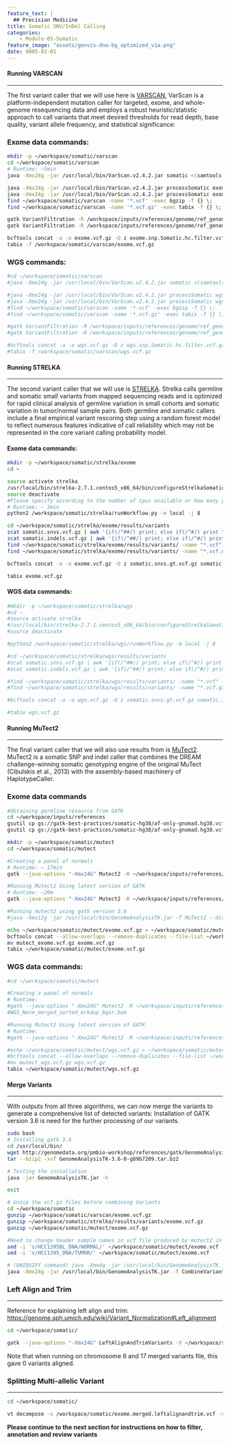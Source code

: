 ```yaml
---
feature_text: |
  ## Precision Medicine
title: Somatic SNV/InDel Calling
categories:
    - Module-05-Somatic
feature_image: "assets/genvis-dna-bg_optimized_v1a.png"
date: 0005-02-01
---
```


#### Running VARSCAN
__________________________  

The first variant caller that we will use here is [VARSCAN](http://varscan.sourceforge.net/), VarScan is a platform-independent mutation caller for targeted, exome, and whole-genome resequencing data and employs a robust heuristic/statistic approach to call variants that meet desired thresholds for read depth, base quality, variant allele frequency, and statistical significance:

### Exome data commands:
```bash
mkdir -p ~/workspace/somatic/varscan
cd ~/workspace/somatic/varscan
# Runtime: ~5min
java -Xmx24g -jar /usr/local/bin/VarScan.v2.4.2.jar somatic <(samtools mpileup -l /workspace/inputs/references/exome/exome_regions.bed --no-BAQ -f /workspace/inputs/references/genome/ref_genome.fa /workspace/align/Exome_Norm_sorted_mrkdup_bqsr.bam /workspace/align/Exome_Tumor_sorted_mrkdup_bqsr.bam) /workspace/somatic/varscan/exome --mpileup 1 --output-vcf

java -Xmx24g -jar /usr/local/bin/VarScan.v2.4.2.jar processSomatic exome.snp.vcf exome.snp
java -Xmx24g -jar /usr/local/bin/VarScan.v2.4.2.jar processSomatic exome.indel.vcf exome.indel
find ~/workspace/somatic/varscan -name '*.vcf' -exec bgzip -f {} \;
find ~/workspace/somatic/varscan -name '*.vcf.gz' -exec tabix -f {} \;

gatk VariantFiltration -R /workspace/inputs/references/genome/ref_genome.fa -V exome.snp.Somatic.vcf.gz --mask exome.snp.Somatic.hc.vcf.gz --mask-name "processSomatic" --filter-not-in-mask -O exome.snp.Somatic.hc.filter.vcf.gz
gatk VariantFiltration -R /workspace/inputs/references/genome/ref_genome.fa -V exome.indel.Somatic.vcf.gz --mask exome.indel.Somatic.hc.vcf.gz --mask-name "processSomatic" --filter-not-in-mask -O exome.indel.Somatic.hc.filter.vcf.gz

bcftools concat -a -o exome.vcf.gz -O z exome.snp.Somatic.hc.filter.vcf.gz exome.indel.Somatic.hc.filter.vcf.gz
tabix -f /workspace/somatic/varscan/exome.vcf.gz
```

### WGS commands:
```bash
#cd ~/workspace/somatic/varscan
#java -Xmx24g -jar /usr/local/bin/VarScan.v2.4.2.jar somatic <(samtools mpileup --no-BAQ -f /workspace/inputs/references/genome/ref_genome.fa /workspace/align/WGS_Norm_merged_sorted_mrkdup_bqsr.bam /workspace/align/WGS_Tumor_merged_sorted_mrkdup_bqsr.bam) /workspace/somatic/varscan/wgs --mpileup 1 --output-vcf

#java -Xmx24g -jar /usr/local/bin/VarScan.v2.4.2.jar processSomatic wgs.snp.vcf wgs.snp
#java -Xmx24g -jar /usr/local/bin/VarScan.v2.4.2.jar processSomatic wgs.indel.vcf wgs.indel
#find ~/workspace/somatic/varscan -name '*.vcf' -exec bgzip -f {} \;
#find ~/workspace/somatic/varscan -name '*.vcf.gz' -exec tabix -f {} \;

#gatk VariantFiltration -R /workspace/inputs/references/genome/ref_genome.fa -V wgs.snp.Somatic.vcf.gz --mask wgs.snp.Somatic.hc.vcf.gz --mask-name "processSomatic" --filter-not-in-mask -O wgs.snp.Somatic.hc.filter.vcf.gz
#gatk VariantFiltration -R /workspace/inputs/references/genome/ref_genome.fa -V wgs.indel.Somatic.vcf.gz --mask wgs.indel.Somatic.hc.vcf.gz --mask-name "processSomatic" --filter-not-in-mask -O wgs.indel.Somatic.hc.filter.vcf.gz

#bcftools concat -a -o wgs.vcf.gz -O z wgs.snp.Somatic.hc.filter.vcf.gz wgs.indel.Somatic.hc.filter.vcf.gz
#tabix -f /workspace/somatic/varscan/wgs.vcf.gz
```

#### **Running STRELKA**
__________________________  

The second variant caller that we will use is [STRELKA](https://github.com/Illumina/strelka/blob/master/docs/userGuide/README.md). Strelka calls germline and somatic small variants from mapped sequencing reads and is optimized for rapid clinical analysis of germline variation in small cohorts and somatic variation in tumor/normal sample pairs. Both germline and somatic callers include a final empirical variant rescoring step using a random forest model to reflect numerous features indicative of call reliability which may not be represented in the core variant calling probability model.

#### Exome data commands:
```bash
mkdir -p ~/workspace/somatic/strelka/exome
cd ~

source activate strelka
/usr/local/bin/strelka-2.7.1.centos5_x86_64/bin/configureStrelkaSomaticWorkflow.py --normalBam=/workspace/align/Exome_Norm_sorted_mrkdup_bqsr.bam --tumorBam=/workspace/align/Exome_Tumor_sorted_mrkdup_bqsr.bam --referenceFasta=/workspace/inputs/references/genome/ref_genome.fa --exome --runDir=/workspace/somatic/strelka/exome
source deactivate
#Please specify according to the number of cpus available or how many you would like to allocate to this job. In this case, four were given.
# Runtime: ~ 3min
python2 /workspace/somatic/strelka/runWorkflow.py -m local -j 8

cd ~/workspace/somatic/strelka/exome/results/variants
zcat somatic.snvs.vcf.gz | awk '{if(/^##/) print; else if(/^#/) print "##FORMAT=<ID=GT,Number=1,Type=String,Description=\"Genotype\">\n"$0; else print $1"\t"$2"\t"$3"\t"$4"\t"$5"\t"$6"\t"$7"\t"$8"\tGT:"$9"\t./.:"$10"\t./.:"$11;}' - > somatic.snvs.gt.vcf
zcat somatic.indels.vcf.gz | awk '{if(/^##/) print; else if(/^#/) print "##FORMAT=<ID=GT,Number=1,Type=String,Description=\"Genotype\">\n"$0; else print $1"\t"$2"\t"$3"\t"$4"\t"$5"\t"$6"\t"$7"\t"$8"\tGT:"$9"\t./.:"$10"\t./.:"$11;}' - > somatic.indels.gt.vcf
find ~/workspace/somatic/strelka/exome/results/variants/ -name "*.vcf" -exec bgzip -f {} \;
find ~/workspace/somatic/strelka/exome/results/variants/ -name "*.vcf.gz" -exec tabix -f {} \;

bcftools concat -a -o exome.vcf.gz -O z somatic.snvs.gt.vcf.gz somatic.indels.gt.vcf.gz

tabix exome.vcf.gz
```
#### WGS data commands:
```bash
#mkdir -p ~/workspace/somatic/strelka/wgs
#cd ~
#source activate strelka
#/usr/local/bin/strelka-2.7.1.centos5_x86_64/bin/configureStrelkaSomaticWorkflow.py --normalBam=/workspace/align/WGS_Norm_merged_sorted_mrkdup_bqsr.bam --tumorBam=/workspace/align/WGS_Tumor_merged_sorted_mrkdup_bqsr.bam --referenceFasta=/workspace/inputs/references/genome/ref_genome.fa --runDir=/workspace/somatic/strelka/wgs
#source deactivate

#python2 /workspace/somatic/strelka/wgs/runWorkflow.py -m local -j 8

#cd ~/workspace/somatic/strelka/wgs/results/variants
#zcat somatic.snvs.vcf.gz | awk '{if(/^##/) print; else if(/^#/) print "##FORMAT=<ID=GT,Number=1,Type=String,Description=\"Genotype\">\n"$0; else print $1"\t"$2"\t"$3"\t"$4"\t"$5"\t"$6"\t"$7"\t"$8"\tGT:"$9"\t./.:"$10"\t./.:"$11;}' - > somatic.snvs.gt.vcf
#zcat somatic.indels.vcf.gz | awk '{if(/^##/) print; else if(/^#/) print "##FORMAT=<ID=GT,Number=1,Type=String,Description=\"Genotype\">\n"$0; else print $1"\t"$2"\t"$3"\t"$4"\t"$5"\t"$6"\t"$7"\t"$8"\tGT:"$9"\t./.:"$10"\t./.:"$11;}' - > somatic.indels.gt.vcf

#find ~/workspace/somatic/strelka/wgs/results/variants/ -name "*.vcf" -exec bgzip -f {} \;
#find ~/workspace/somatic/strelka/wgs/results/variants/ -name "*.vcf.gz" -exec tabix -f {} \;

#bcftools concat -a -o wgs.vcf.gz -O z somatic.snvs.gt.vcf.gz somatic.indels.gt.vcf.gz

#tabix wgs.vcf.gz

```

#### **Running MuTect2**
__________________________

The final variant caller that we will also use results from is [MuTect2](https://software.broadinstitute.org/gatk/documentation/tooldocs/3.8-0/org_broadinstitute_gatk_tools_walkers_cancer_m2_MuTect2.php). MuTect2 is a somatic SNP and indel caller that combines the DREAM challenge-winning somatic genotyping engine of the original MuTect (Cibulskis et al., 2013) with the assembly-based machinery of HaplotypeCaller.

### Exome data commands
```bash
#Obtaining germline resource from GATK
cd ~/workspace/inputs/references
gsutil cp gs://gatk-best-practices/somatic-hg38/af-only-gnomad.hg38.vcf.gz .
gsutil cp gs://gatk-best-practices/somatic-hg38/af-only-gnomad.hg38.vcf.gz.tbi .

mkdir -p ~/workspace/somatic/mutect
cd ~/workspace/somatic/mutect

#Creating a panel of normals
# Runtime: ~ 17min
gatk --java-options "-Xmx24G" Mutect2 -R ~/workspace/inputs/references/genome/ref_genome.fa -I ~/workspace/align/Exome_Norm_sorted_mrkdup_bqsr.bam -tumor-sample HCC1395BL_DNA -O Exome_Norm_PON.vcf.gz

#Running Mutect2 Using latest version of GATK
# Runtime: ~20m
gatk --java-options "-Xmx24G" Mutect2 -R ~/workspace/inputs/references/genome/ref_genome.fa -I ~/workspace/align/Exome_Tumor_sorted_mrkdup_bqsr.bam -tumor HCC1395_DNA -I ~/workspace/align/Exome_Norm_sorted_mrkdup_bqsr.bam -normal HCC1395BL_DNA --germline-resource ~/workspace/inputs/references/af-only-gnomad.hg38.vcf.gz --af-of-alleles-not-in-resource 0.00003125 --panel-of-normals ~/workspace/somatic/mutect/Exome_Norm_PON.vcf.gz -O ~/workspace/somatic/mutect/exome.vcf.gz -L chr6 -L chr17

#Running mutect2 using gatk version 3.6
#java -Xmx12g -jar /usr/local/bin/GenomeAnalysisTK.jar -T MuTect2 --disable_auto_index_creation_and_locking_when_reading_rods -R ~/workspace/data/raw_data/references/ref_genome.fa -I:tumor ~/workspace/data/DNA_alignments/chr6+chr17/final/Exome_Tumor_sorted_mrkdup_bqsr.bam -I:Normal ~/workspace/data/DNA_alignments/chr6+chr17/final/Exome_Norm_sorted_mrkdup_bqsr.bam --dbsnp ~/workspace/data/raw_data/references/Homo_sapiens_assembly38.dbsnp138.vcf.gz --cosmic ~/workspace/data/raw_data/references/Cosmic_v79.dictsorted.vcf.gz -o ~/workspace/data/results/somatic/mutect/exome.vcf.gz -L ~/workspace/data/results/inputs/SeqCap_EZ_Exome_v3_hg38_primary_targets.v2.interval_list

echo ~/workspace/somatic/mutect/exome.vcf.gz > ~/workspace/somatic/mutect/exome_vcf.fof
bcftools concat --allow-overlaps --remove-duplicates --file-list ~/workspace/somatic/mutect/exome_vcf.fof --output-type z --output ~/workspace/somatic/mutect/mutect_exome.vcf.gz
mv mutect_exome.vcf.gz exome.vcf.gz
tabix ~/workspace/somatic/mutect/exome.vcf.gz

```
### WGS data commands:
```bash
#cd ~/workspace/somatic/mutect

#Creating a panel of normals
# Runtime:
#gatk --java-options "-Xmx24G" Mutect2 -R ~/workspace/inputs/references/genome/ref_genome.fa -I ~/workspace/align/WGS_Norm_merged_sorted_mrkdup_bqsr.bam -tumor-sample HCC1395BL_DNA -O WGS_Norm_PON.vcf.gz
#WGS_Norm_merged_sorted_mrkdup_bqsr.bam

#Running Mutect2 Using latest version of GATK
# Runtime:
#gatk --java-options "-Xmx24G" Mutect2 -R ~/workspace/inputs/references/genome/ref_genome.fa -I ~/workspace/align/WGS_Tumor_merged_sorted_mrkdup_bqsr.bam -tumor HCC1395_DNA -I ~/workspace/align/WGS_Norm_merged_sorted_mrkdup_bqsr.bam -normal HCC1395BL_DNA --germline-resource ~/workspace/inputs/references/af-only-gnomad.hg38.vcf.gz --af-of-alleles-not-in-resource 0.00003125 --panel-of-normals ~/workspace/somatic/mutect/WGS_Norm_PON.vcf.gz -O ~/workspace/somatic/mutect/wgs.vcf.gz -L chr6 -L chr17

#echo ~/workspace/somatic/mutect/wgs.vcf.gz > ~/workspace/somatic/mutect/wgs_vcf.fof
#bcftools concat --allow-overlaps --remove-duplicates --file-list ~/workspace/somatic/mutect/wgs_vcf.fof --output-type z --output ~/workspace/somatic/mutect/mutect_wgs.vcf.gz
#mv mutect_wgs.vcf.gz wgs.vcf.gz
tabix ~/workspace/somatic/mutect/wgs.vcf.gz
```

#### **Merge Variants**
__________________________

With outputs from all three algorithms, we can now merge the variants to generate a comprehensive list of detected variants:
Installation of GATK version 3.6 is need for the further processing of our variants.

```bash
sudo bash
# Installing gatk 3.6
cd /usr/local/bin/
wget http://genomedata.org/pmbio-workshop/references/gatk/GenomeAnalysisTK-3.6-0-g89b7209.tar.bz2
tar --bzip2 -xvf GenomeAnalysisTK-3.6-0-g89b7209.tar.bz2

# Testing the installation
java -jar GenomeAnalysisTK.jar -h

exit
```

```bash
# Unzip the vcf.gz files before combining Variants
cd ~/workspace/somatic
gunzip ~/workspace/somatic/varscan/exome.vcf.gz
gunzip ~/workspace/somatic/strelka/results/variants/exome.vcf.gz
gunzip ~/workspace/somatic/mutect/exome.vcf.gz

#Need to change header sample names in vcf file produced by mutect2 in order to combine variants with those from other algorithms
sed -i 's/HCC1395BL_DNA/NORMAL/' ~/workspace/somatic/mutect/exome.vcf
sed -i 's/HCC1395_DNA/TUMOR/' ~/workspace/somatic/mutect/exome.vcf

# (UNIQUIFY command) java -Xmx4g -jar /usr/local/bin/GenomeAnalysisTK.jar -T CombineVariants -R ~/workspace/data/raw_data/references/ref_genome.fa -genotypeMergeOptions UNIQUIFY --variant:varscan ~/workspace/data/results/somatic/varscan/exome.vcf --variant:strelka ~/workspace/data/results/somatic/strelka/results/variants/exome.vcf --variant:mutect ~/workspace/data/results/somatic/mutect/new_gatk_files/exome.vcf -o ~/workspace/data/results/somatic/exome.unique.vcf.gz
java -Xmx24g -jar /usr/local/bin/GenomeAnalysisTK.jar -T CombineVariants -R ~/workspace/inputs/references/genome/ref_genome.fa -genotypeMergeOptions PRIORITIZE --rod_priority_list mutect,varscan,strelka --variant:varscan ~/workspace/somatic/varscan/exome.vcf --variant:strelka ~/workspace/somatic/strelka/results/variants/exome.vcf --variant:mutect ~/workspace/somatic/mutect/exome.vcf -o ~/workspace/somatic/exome.merged.vcf.gz
```

### **Left Align and Trim**
__________________________
Reference for explaining left align and trim:
https://genome.sph.umich.edu/wiki/Variant_Normalization#Left_alignment
```bash
cd ~/workspace/somatic/

gatk --java-options "-Xmx24G" LeftAlignAndTrimVariants -V ~/workspace/somatic/exome.merged.vcf.gz -O exome.merged.leftalignandtrim.vcf -R ~/workspace/inputs/references/genome/ref_genome.fa
```

Note that when running on chromosome 6 and 17 merged variants file, this gave 0 variants aligned.

### **Splitting Multi-allelic Variant**
__________________________
```bash
cd ~/workspace/somatic/

vt decompose -s /workspace/somatic/exome.merged.leftalignandtrim.vcf -o /workspace/somatic/exome.merged.leftalignandtrim.decomposed.vcf
```

**Please continue to the next section for instructions on how to filter, annotation and review variants**
